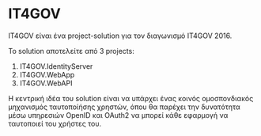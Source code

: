 # IT4GOV

IT4GOV είναι ένα project-solution για τον διαγωνισμό IT4GOV 2016.


Το solution αποτελείτε από 3 projects:
  1. IT4GOV.IdentityServer
  2. IT4GOV.WebApp
  3. IT4GOV.WebAPI
  
Η κεντρική ιδέα του solution είναι να υπάρχει ένας κοινός ομοσπονδιακός μηχανισμός ταυτοποίήσης χρηστών, όπου θα παρέχει την δυνατότητα μέσω υπηρεσιών OpenID και OAuth2 να μπορεί κάθε εφαρμογή να ταυτοποιεί του χρήστες του. 
